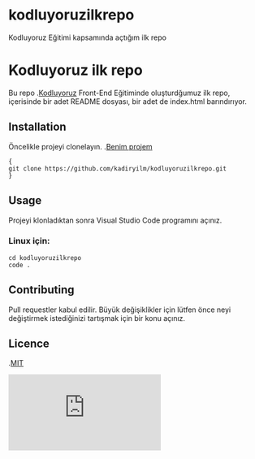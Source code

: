 # kodluyoruzilkrepo
Kodluyoruz Eğitimi kapsamında açtığım ilk repo
# Kodluyoruz ilk repo

Bu repo .[Kodluyoruz](http://patika.dev) Front-End Eğitiminde oluşturdğumuz ilk repo, içerisinde bir adet README dosyası, bir adet de index.html barındırıyor.

## Installation

Öncelikle projeyi clonelayın. .[Benim projem](https://github.com/kadiryilm/kodluyoruzilkrepo.git)

```
{
git clone https://github.com/kadiryilm/kodluyoruzilkrepo.git
}
```

## Usage
Projeyi klonladıktan sonra Visual Studio Code programını açınız.

### Linux için:

```
cd kodluyoruzilkrepo
code .
```

## Contributing

Pull requestler kabul edilir. Büyük değişiklikler için lütfen önce neyi değiştirmek istediğinizi tartışmak için bir konu açınız.

## Licence
.[MIT](https://choosealicense.com/licenses/mit/)

![image](https://github.com/Kodluyoruz/taskforce/blob/main/git/odev1/ornekreadme.md)
